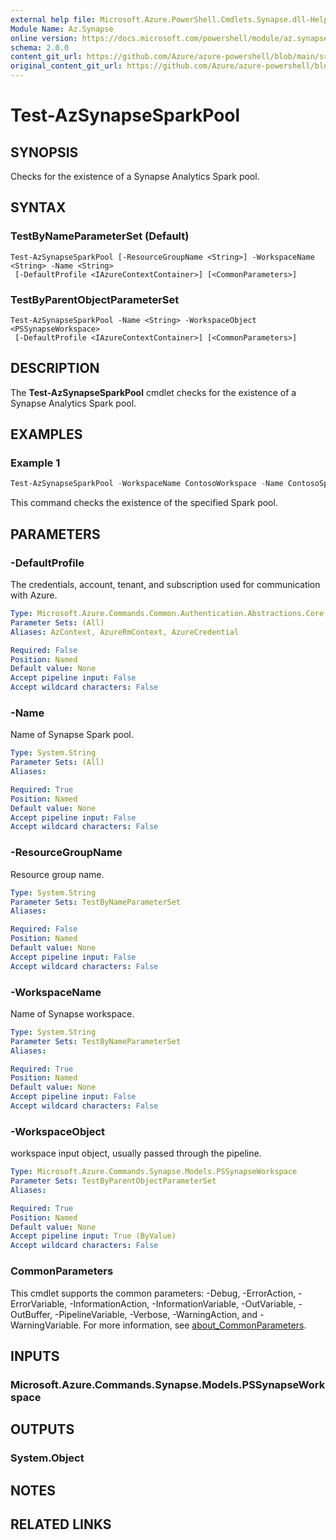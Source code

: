 ```yaml
---
external help file: Microsoft.Azure.PowerShell.Cmdlets.Synapse.dll-Help.xml
Module Name: Az.Synapse
online version: https://docs.microsoft.com/powershell/module/az.synapse/test-azsynapsesparkpool
schema: 2.0.0
content_git_url: https://github.com/Azure/azure-powershell/blob/main/src/Synapse/Synapse/help/Test-AzSynapseSparkPool.md
original_content_git_url: https://github.com/Azure/azure-powershell/blob/main/src/Synapse/Synapse/help/Test-AzSynapseSparkPool.md
---
```


# Test-AzSynapseSparkPool

## SYNOPSIS
Checks for the existence of a Synapse Analytics Spark pool.

## SYNTAX

### TestByNameParameterSet (Default)
```
Test-AzSynapseSparkPool [-ResourceGroupName <String>] -WorkspaceName <String> -Name <String>
 [-DefaultProfile <IAzureContextContainer>] [<CommonParameters>]
```

### TestByParentObjectParameterSet
```
Test-AzSynapseSparkPool -Name <String> -WorkspaceObject <PSSynapseWorkspace>
 [-DefaultProfile <IAzureContextContainer>] [<CommonParameters>]
```

## DESCRIPTION
The **Test-AzSynapseSparkPool** cmdlet checks for the existence of a Synapse Analytics Spark pool.

## EXAMPLES

### Example 1
```powershell
Test-AzSynapseSparkPool -WorkspaceName ContosoWorkspace -Name ContosoSparkPool
```

This command checks the existence of the specified Spark pool.

## PARAMETERS

### -DefaultProfile
The credentials, account, tenant, and subscription used for communication with Azure.

```yaml
Type: Microsoft.Azure.Commands.Common.Authentication.Abstractions.Core.IAzureContextContainer
Parameter Sets: (All)
Aliases: AzContext, AzureRmContext, AzureCredential

Required: False
Position: Named
Default value: None
Accept pipeline input: False
Accept wildcard characters: False
```

### -Name
Name of Synapse Spark pool.

```yaml
Type: System.String
Parameter Sets: (All)
Aliases:

Required: True
Position: Named
Default value: None
Accept pipeline input: False
Accept wildcard characters: False
```

### -ResourceGroupName
Resource group name.

```yaml
Type: System.String
Parameter Sets: TestByNameParameterSet
Aliases:

Required: False
Position: Named
Default value: None
Accept pipeline input: False
Accept wildcard characters: False
```

### -WorkspaceName
Name of Synapse workspace.

```yaml
Type: System.String
Parameter Sets: TestByNameParameterSet
Aliases:

Required: True
Position: Named
Default value: None
Accept pipeline input: False
Accept wildcard characters: False
```

### -WorkspaceObject
workspace input object, usually passed through the pipeline.

```yaml
Type: Microsoft.Azure.Commands.Synapse.Models.PSSynapseWorkspace
Parameter Sets: TestByParentObjectParameterSet
Aliases:

Required: True
Position: Named
Default value: None
Accept pipeline input: True (ByValue)
Accept wildcard characters: False
```

### CommonParameters
This cmdlet supports the common parameters: -Debug, -ErrorAction, -ErrorVariable, -InformationAction, -InformationVariable, -OutVariable, -OutBuffer, -PipelineVariable, -Verbose, -WarningAction, and -WarningVariable. For more information, see [about_CommonParameters](http://go.microsoft.com/fwlink/?LinkID=113216).

## INPUTS

### Microsoft.Azure.Commands.Synapse.Models.PSSynapseWorkspace

## OUTPUTS

### System.Object
## NOTES

## RELATED LINKS
